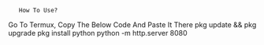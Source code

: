        How To Use?
Go To Termux, Copy The Below Code And Paste It There
pkg update && pkg upgrade
pkg install python
python -m http.server 8080
